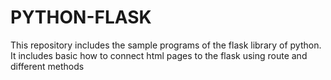 # PYTHON-FLASK
This repository includes the sample programs of the flask library of python.
It includes basic how to connect html pages to the flask using route and different methods
